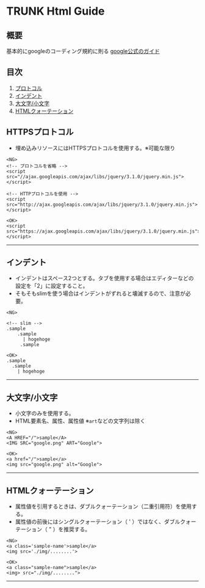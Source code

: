 # TRUNK Html Guide

## 概要
基本的にgoogleのコーディング規約に則る
[google公式のガイド](https://google.github.io/styleguide/htmlcssguide.html)


## 目次
 1. [プロトコル](#protocol)
 1. [インデント](#indent)
 1. [大文字/小文字](#text_size)
 1. [HTMLクォーテーション](#quotes_html)

<h2 id="validate">HTTPSプロトコル</h2>

- 埋め込みリソースにはHTTPSプロトコルを使用する。※可能な限り

```
<NG>
<!-- プロトコルを省略 -->
<script src="//ajax.googleapis.com/ajax/libs/jquery/3.1.0/jquery.min.js"></script>
 
<!-- HTTPプロトコルを使用 -->
<script src="http://ajax.googleapis.com/ajax/libs/jquery/3.1.0/jquery.min.js"></script>
 
<OK>
<script src="https://ajax.googleapis.com/ajax/libs/jquery/3.1.0/jquery.min.js"></script>
```

***

<h2 id="indent">インデント</h2>

- インデントはスペース2つとする。タブを使用する場合はエディターなどの設定を「2」に設定すること。
- そもそもslimを使う場合はインデントがずれると壊滅するので、注意が必要。

```
<NG>

<!-- slim -->
.sample
    .sample
      | hogehoge
     .sample      
     
<OK>
.sample
  .sample
    | hogehoge

```


***


<h2 id="text_size">大文字/小文字</h2>

- 小文字のみを使用する。
- HTML要素名、属性、属性値 ※`art`などの文字列は除く

```
<NG>
<A HREF="/">sample</A>
<IMG SRC="google.png" ART="Google">
 
<OK>
<a href="/">sample</a>
<img src="google.png" alt="Google">
```


***


<h2 id="quotes_html">HTMLクォーテーション</h2>

- 属性値を引用するときは、ダブルクォーテーション（二重引用符）を使用する。
- 属性値の前後にはシングルクォーテーション（ ' ）ではなく、ダブルクォーテーション（ " ）を推奨する。

```
<NG>
<a class='sample-name'>sample</a>
<img src='./img/........'>
 
<OK>
<a class="sample-name">sample</a>
<img> src="./img/........">
```


***
